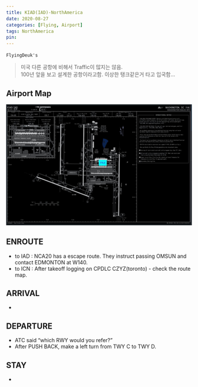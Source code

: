 ```yaml
---
title: KIAD(IAD)-NorthAmerica
date: 2020-08-27
categories: [Flying, Airport]
tags: NorthAmerica
pin:
---
```

`FlyingDeuk's`
>미국 다른 공항에 비해서 Traffic이 많지는 않음. <br>
100년 앞을 보고 설계한 공항이라고함. 이상한 탱크같은거 타고 입국함...

## Airport Map
![iad](/img/flying/airport/iad_ap.jpg)

## ENROUTE
- to IAD : NCA20 has a escape route. They instruct passing OMSUN and contact EDMONTON at W140.
- to ICN : After takeoff logging on CPDLC CZYZ(toronto) - check the route map.

## ARRIVAL
-



## DEPARTURE
- ATC said “which RWY would you refer?”
- After PUSH BACK,  make a left turn from TWY C to TWY D.

## STAY
-
